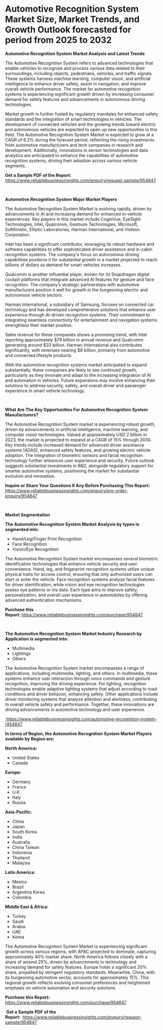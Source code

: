<p><h1>Automotive Recognition System Market Size, Market Trends, and Growth Outlook forecasted for period from 2025 to 2032</h1></p><p><strong>Automotive Recognition System Market Analysis and Latest Trends</strong></p>
<p><p>The Automotive Recognition System refers to advanced technologies that enable vehicles to recognize and process various data related to their surroundings, including objects, pedestrians, vehicles, and traffic signals. These systems harness machine learning, computer vision, and artificial intelligence to enhance driver safety, assist in navigation, and improve overall vehicle performance. The market for automotive recognition systems is experiencing significant growth driven by increasing consumer demand for safety features and advancements in autonomous driving technologies.</p><p>Market growth is further fueled by regulatory mandates for enhanced safety standards and the integration of smart technologies in vehicles. The development of connected vehicles and the growing trends toward electric and autonomous vehicles are expected to open up new opportunities in this field. The Automotive Recognition System Market is expected to grow at a CAGR of 6.2% during the forecast period, reflecting the rising investments from automotive manufacturers and tech companies in research and development. Additionally, innovations in sensor technologies and data analytics are anticipated to enhance the capabilities of automotive recognition systems, driving their adoption across various vehicle segments.</p></p>
<p><strong>Get a Sample PDF of the Report:&nbsp;</strong> <a href="https://www.reliablebusinessinsights.com/enquiry/request-sample/954847?utm_campaign=1789&utm_medium=2&utm_source=Github&utm_content=ia&utm_term=18042025&utm_id=automotive-recognition-system">https://www.reliablebusinessinsights.com/enquiry/request-sample/954847</a></p>
<p>&nbsp;</p>
<p><strong>Automotive Recognition System Major Market Players</strong></p>
<p><p>The Automotive Recognition System Market is evolving rapidly, driven by advancements in AI and increasing demand for enhanced in-vehicle experiences. Key players in this market include CogniVue, EyeSight Technologies, Intel, Qualcomm, Gestsure Technologies, Microsoft, SoftKinetic, Elliptic Laboratories, Harman International, and Visteon Corporation.</p><p>Intel has been a significant contributor, leveraging its robust hardware and software capabilities to offer sophisticated driver assistance and in-cabin recognition systems. The company's focus on autonomous driving capabilities positions it for substantial growth in a market projected to reach billions of dollars as demand for smart vehicles increases.</p><p>Qualcomm is another influential player, known for its Snapdragon digital cockpit platforms that integrate advanced AI features for gesture and face recognition. The company’s strategic partnerships with automotive manufacturers position it well for growth in the burgeoning electric and autonomous vehicle sectors.</p><p>Harman International, a subsidiary of Samsung, focuses on connected car technology and has developed comprehensive solutions that enhance user experience through AI-driven recognition systems. Their commitment to integrating seamless connectivity for entertainment and navigation systems strengthens their market position.</p><p>Sales revenue for these companies shows a promising trend, with Intel reporting approximately $79 billion in annual revenue and Qualcomm generating around $33 billion. Harman International also contributes significantly, with revenues nearing $8 billion, primarily from automotive and connected lifestyle products.</p><p>With the automotive recognition systems market anticipated to expand substantially, these companies are likely to see continued growth, particularly as they innovate and adapt to the increasing integration of AI and automation in vehicles. Future expansions may involve enhancing their solutions to address security, safety, and overall driver and passenger experience in smart vehicle technology.</p></p>
<p>&nbsp;</p>
<p><strong>What Are The Key Opportunities For Automotive Recognition System Manufacturers?</strong></p>
<p><p>The Automotive Recognition System market is experiencing robust growth, driven by advancements in artificial intelligence, machine learning, and computer vision technologies. Valued at approximately USD 2 billion in 2023, the market is projected to expand at a CAGR of 15% through 2030. Key trends include increased demand for advanced driver assistance systems (ADAS), enhanced safety features, and growing electric vehicle adoption. The integration of biometric sensors and facial recognition technology further enhances user experience and security. Future outlook suggests substantial investments in R&D, alongside regulatory support for smarter automotive systems, positioning the market for substantial evolution and innovation.</p></p>
<p><strong>Inquire or Share Your Questions If Any Before Purchasing This Report:</strong> <a href="https://www.reliablebusinessinsights.com/enquiry/pre-order-enquiry/954847?utm_campaign=1789&utm_medium=2&utm_source=Github&utm_content=ia&utm_term=18042025&utm_id=automotive-recognition-system">https://www.reliablebusinessinsights.com/enquiry/pre-order-enquiry/954847</a></p>
<p>&nbsp;</p>
<p><strong>Market Segmentation</strong></p>
<p><strong>The Automotive Recognition System Market Analysis by types is segmented into:</strong></p>
<p><ul><li>Hand/Leg/Finger Print Recognition</li><li>Face Recognition</li><li>Vision/Eye Recognition</li></ul></p>
<p><p>The Automotive Recognition System market encompasses several biometric identification technologies that enhance vehicle security and user convenience. Hand, leg, and fingerprint recognition systems utilize unique physical traits for access control, ensuring that only authorized users can start or enter the vehicle. Face recognition systems analyze facial features for driver identification, while vision and eye recognition technologies assess eye patterns or iris data. Each type aims to improve safety, personalization, and overall user experience in automobiles by offering advanced authentication mechanisms.</p></p>
<p><strong>Purchase this Report:&nbsp;</strong><a href="https://www.reliablebusinessinsights.com/purchase/954847?utm_campaign=1789&utm_medium=2&utm_source=Github&utm_content=ia&utm_term=18042025&utm_id=automotive-recognition-system">https://www.reliablebusinessinsights.com/purchase/954847</a></p>
<p>&nbsp;</p>
<p><strong>The Automotive Recognition System Market Industry Research by Application is segmented into:</strong></p>
<p><ul><li>Multimedia</li><li>Lightings</li><li>Others</li></ul></p>
<p><p>The Automotive Recognition System market encompasses a range of applications, including multimedia, lighting, and others. In multimedia, these systems enhance user interaction through voice commands and gesture recognition, improving the driving experience. For lighting, recognition technologies enable adaptive lighting systems that adjust according to road conditions and driver behavior, enhancing safety. Other applications include driver monitoring systems that analyze attention and alertness, contributing to overall vehicle safety and performance. Together, these innovations are driving advancements in automotive technology and user experience.</p></p>
<p><a href="https://www.reliablebusinessinsights.com/automotive-recognition-system-r954847?utm_campaign=1789&utm_medium=2&utm_source=Github&utm_content=ia&utm_term=18042025&utm_id=automotive-recognition-system">&nbsp;https://www.reliablebusinessinsights.com/automotive-recognition-system-r954847</a></p>
<p><strong>In terms of Region, the Automotive Recognition System Market Players available by Region are:</strong></p>
<p>
    <p> <strong> North America: </strong>
        <ul>
            <li>United States</li>
            <li>Canada</li>
        </ul>
        </p> 
    <p> <strong> Europe: </strong>
        <ul>
            <li>Germany</li>
            <li>France</li>
            <li>U.K.</li>
            <li>Italy</li>
            <li>Russia</li>
        </ul>
        </p> 
    <p> <strong> Asia-Pacific: </strong>
        <ul>
            <li>China</li>
            <li>Japan</li>
            <li>South Korea</li>
            <li>India</li>
            <li>Australia</li>
            <li>China Taiwan</li>
            <li>Indonesia</li>
            <li>Thailand</li>
            <li>Malaysia</li>
        </ul>
        </p> 
    <p> <strong> Latin America: </strong>
        <ul>
            <li>Mexico</li>
            <li>Brazil</li>
            <li>Argentina Korea</li>
            <li>Colombia</li>
        </ul>
        </p> 
    <p> <strong> Middle East & Africa: </strong>
        <ul>
            <li>Turkey</li>
            <li>Saudi</li>
            <li>Arabia</li>
            <li>UAE</li>
            <li>Korea</li>
        </ul>
    </p>
    </p>
<p><p>The Automotive Recognition System Market is experiencing significant growth across various regions, with APAC projected to dominate, capturing approximately 40% market share. North America follows closely with a share of around 25%, driven by advancements in technology and increasing demand for safety features. Europe holds a significant 20% share, propelled by stringent regulatory standards. Meanwhile, China, with its burgeoning automotive sector, accounts for approximately 15%. This regional growth reflects evolving consumer preferences and heightened emphasis on vehicle automation and security solutions.</p></p>
<p><strong>Purchase this Report: </strong><a href="https://www.reliablebusinessinsights.com/purchase/954847?utm_campaign=1789&utm_medium=2&utm_source=Github&utm_content=ia&utm_term=18042025&utm_id=automotive-recognition-system">https://www.reliablebusinessinsights.com/purchase/954847</a></p>
<p>&nbsp;<strong>Get a Sample PDF of the Report:&nbsp;&nbsp;</strong><a href="https://www.reliablebusinessinsights.com/enquiry/request-sample/954847?utm_campaign=1789&utm_medium=2&utm_source=Github&utm_content=ia&utm_term=18042025&utm_id=automotive-recognition-system">https://www.reliablebusinessinsights.com/enquiry/request-sample/954847</a></p>
<p><strong></strong></p>
<p><p></p><p></p><p></p></p>
